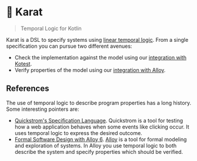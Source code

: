# 💎 Karat

> Temporal Logic for Kotlin

Karat is a DSL to specify systems using [linear temporal logic](https://en.wikipedia.org/wiki/Linear_temporal_logic).
From a single specification you can pursue two different avenues:

- Check the implementation against the model using our [integration with Kotest](https://github.com/47degrees/karat/tree/main/kotest).
- Verify properties of the model using our [integration with Alloy](https://github.com/47degrees/karat/tree/main/alloy).

## References

The use of temporal logic to describe program properties has a long history. Some interesting pointers are:

- [Quickstrom's Specification Language](https://docs.quickstrom.io/en/0.5.0/topics/specification-language.html).
  Quickstrom is a tool for testing how a web application behaves when some events like clicking occur. It uses
  temporal logic to express the desired outcome.
- [Formal Software Design with Alloy 6](https://haslab.github.io/formal-software-design/index.html).
  [Alloy](https://alloytools.org/) is a tool for formal modeling and exploration of systems. In Alloy you use temporal 
  logic to both describe the system and specify properties which should be verified.